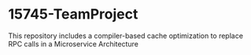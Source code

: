 # 15745-TeamProject
This repository includes a compiler-based cache optimization to replace RPC calls in a Microservice Architecture
